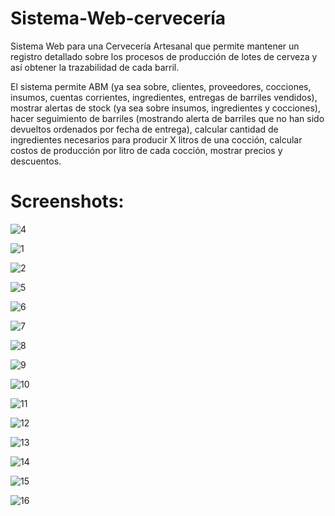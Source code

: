 # Sistema-Web-cervecería

  Sistema Web para una Cervecería Artesanal que permite mantener un registro detallado sobre los procesos de producción de lotes de cerveza y así obtener la trazabilidad de cada barril. 
  
  El sistema permite ABM (ya sea sobre, clientes, proveedores, cocciones, insumos, cuentas corrientes, ingredientes, entregas de barriles vendidos), mostrar alertas de stock (ya sea sobre insumos, ingredientes y cocciones), hacer seguimiento de barriles (mostrando alerta de barriles que no han sido devueltos ordenados por fecha de entrega), calcular    cantidad de ingredientes necesarios para producir X litros de una cocción, calcular costos de producción por litro de cada cocción, mostrar precios y descuentos.

# Screenshots:

![4](https://user-images.githubusercontent.com/79773876/116773909-09d3ea80-aa2f-11eb-9ab1-bcd06c7ee1ab.png)

![1](https://user-images.githubusercontent.com/79773876/116773905-08a2bd80-aa2f-11eb-92e4-443fea574f56.png)

![2](https://user-images.githubusercontent.com/79773876/116773906-093b5400-aa2f-11eb-9ff3-01999008fc63.png)

![5](https://user-images.githubusercontent.com/79773876/116773910-09d3ea80-aa2f-11eb-8bf9-70bca8b0b42b.png)

![6](https://user-images.githubusercontent.com/79773876/116773911-0a6c8100-aa2f-11eb-820f-71bf5fc65057.png)

![7](https://user-images.githubusercontent.com/79773876/116773891-0476a000-aa2f-11eb-86e2-50d7e5d0a542.png)

![8](https://user-images.githubusercontent.com/79773876/116773893-05a7cd00-aa2f-11eb-9908-ad5fecebf047.png)

![9](https://user-images.githubusercontent.com/79773876/116773894-06406380-aa2f-11eb-990a-7aff15290cc2.png)

![10](https://user-images.githubusercontent.com/79773876/116773895-06406380-aa2f-11eb-8e3f-4a0e9eb1eff3.png)

![11](https://user-images.githubusercontent.com/79773876/116773896-06d8fa00-aa2f-11eb-84a8-c59b608263c5.png)

![12](https://user-images.githubusercontent.com/79773876/116773898-06d8fa00-aa2f-11eb-9930-a3c6d84ff209.png)

![13](https://user-images.githubusercontent.com/79773876/116773899-06d8fa00-aa2f-11eb-8c9a-797367e030b5.png)

![14](https://user-images.githubusercontent.com/79773876/116773901-07719080-aa2f-11eb-8aed-73bca279c3b5.png)

![15](https://user-images.githubusercontent.com/79773876/116773903-080a2700-aa2f-11eb-9528-fe9bf6cd66c4.png)

![16](https://user-images.githubusercontent.com/79773876/116773904-080a2700-aa2f-11eb-96f5-424e529dddff.png)
